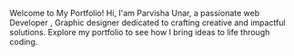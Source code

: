 Welcome to My Portfolio! 
Hi, I'am Parvisha Unar, a passionate web Developer , Graphic designer dedicated to crafting creative and impactful solutions. Explore my portfolio to see how I bring ideas to life through coding.
